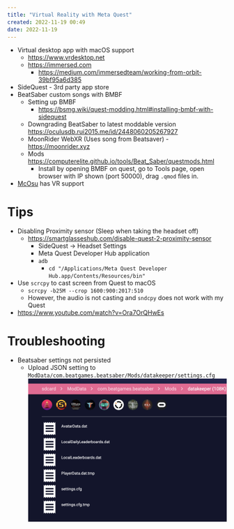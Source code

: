 ```yaml
---
title: "Virtual Reality with Meta Quest"
created: 2022-11-19 00:49
date: 2022-11-19
---
```


- Virtual desktop app with macOS support
  - https://www.vrdesktop.net
  - https://immersed.com
    - https://medium.com/immersedteam/working-from-orbit-39bf95a6d385
- SideQuest - 3rd party app store
- BeatSaber custom songs with BMBF
  - Setting up BMBF
    - https://bsmg.wiki/quest-modding.html#installing-bmbf-with-sidequest
  - Downgrading BeatSaber to latest moddable version https://oculusdb.rui2015.me/id/2448060205267927
  - MoonRider WebXR (Uses song from Beatsaver) - https://moonrider.xyz
  - Mods https://computerelite.github.io/tools/Beat_Saber/questmods.html
    - Install by opening BMBF on quest, go to Tools page, open browser with IP shown (port 50000), drag `.qmod` files in.
- [McOsu](https://store.steampowered.com/app/607260/McOsu) has VR support

# Tips
- Disabling Proximity sensor (Sleep when taking the headset off)
  - https://smartglasseshub.com/disable-quest-2-proximity-sensor
    - SideQuest -> Headset Settings
    - Meta Quest Developer Hub application
    - `adb`
      - `cd "/Applications/Meta Quest Developer Hub.app/Contents/Resources/bin"`
- Use `scrcpy` to cast screen from Quest to macOS 
  - `scrcpy -b25M --crop 1600:900:2017:510`
  - However, the audio is not casting and `sndcpy` does not work with my Quest
- https://www.youtube.com/watch?v=Ora7OrQHwEs

# Troubleshooting
- Beatsaber settings not persisted
  - Upload JSON setting to `ModData/com.beatgames.beatsaber/Mods/datakeeper/settings.cfg`  ![](attachments/Pasted%20image%2020221203222732.png)